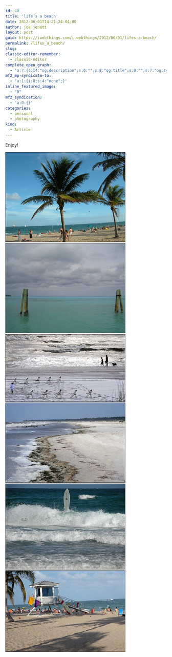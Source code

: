 ```yaml
---
id: 40
title: 'life’s a beach'
date: 2012-06-01T14:21:24-04:00
author: joe jenett
layout: post
guid: https://iwebthings.com/i.webthings/2012/06/01/lifes-a-beach/
permalink: /lifes_a_beach/
slug: 
classic-editor-remember:
  - classic-editor
complete_open_graph:
  - 'a:7:{s:14:"og:description";s:0:"";s:8:"og:title";s:0:"";s:7:"og:type";s:0:"";s:12:"twitter:card";s:7:"summary";s:15:"twitter:creator";s:0:"";s:19:"twitter:description";s:0:"";s:8:"og:image";s:0:"";}'
mf2_mp-syndicate-to:
  - 'a:1:{i:0;s:4:"none";}'
inline_featured_image:
  - "0"
mf2_syndication:
  - 'a:0:{}'
categories:
  - personal
  - photography
kind:
  - Article
---
```

Enjoy!

<img style="border: none;" src="/images/lifes_a_beach_1.jpg" alt="life's a beach (1)" /> 

<img style="border: none;" src="/images/lifes_a_beach_2.jpg" alt="life's a beach (2)" /> 

<img style="border: none;" src="/images/lifes_a_beach_3.jpg" alt="life's a beach (3)" /> 

<img style="border: none;" src="/images/lifes_a_beach_4.jpg" alt="life's a beach (4)" /> 

<img style="border: none;" src="/images/lifes_a_beach_5.jpg" alt="life's a beach (5)" /> 

<img style="border: none;" src="/images/lifes_a_beach_6.jpg" alt="life's a beach (6)" />